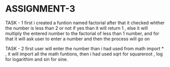 # ASSIGNMENT-3
TASK - 1 
first i created a funtion named factorial 
after that it checked whther the number is less than 2 or not if yes than it will return 1 , else it will multiply the entered number to the factorial of less than 1 number,
and for that it will ask user to enter a number and then the process will go on


TASK - 2 
first user will enter the number 
than i had used from math import * , it will import all the math funtions, 
then i had used sqrt for squareroot , log for logarithim and sin for sine.
